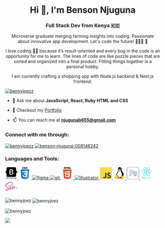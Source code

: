 <h1 align="center">Hi 👋, I'm Benson Njuguna</h1>
<h3 align="center">Full Stack Dev from Kenya 🇰🇪</h3>

<p align="center">
  Microverse graduate merging farming insights into coding. Passionate about innovative app development. Let's code the future! 👨‍💻✨ 🏁 
  <p align="center">I love coding 👨‍💻 because it’s result-oriented and every bug in the code is an opportunity for me to learn.  The lines of code are like puzzle pieces that are sorted and organized into a final product. Fitting things together is a personal hobby.</p>
  <p align="center">I am currently crafting a shopping app with Node.js backend & Next.js frontend. </p>

</p>

<p align="left"> <a href="https://twitter.com/bennyjoezz" target="blank"><img src="https://img.shields.io/twitter/follow/bennyjoezz?logo=twitter&style=for-the-badge" alt="bennyjoezz" /></a> </p>

- 💬 Ask me about **JavaScript, React, Ruby HTML and CSS**
- 🔗 Checkout my [Portfolio](https://soft-portfolio.netlify.app/)

- 📫 You can reach me at **njugunab655@gmail.com**

<h3 align="left">Connect with me through:</h3>
<p align="left">
<a href="https://twitter.com/bennyjoezz" target="blank"><img align="center" src="https://raw.githubusercontent.com/rahuldkjain/github-profile-readme-generator/master/src/images/icons/Social/twitter.svg" alt="bennyjoezz" height="30" width="40" /></a>
<a href="https://linkedin.com/in/benson-njuguna-008146242" target="blank"><img align="center" src="https://raw.githubusercontent.com/rahuldkjain/github-profile-readme-generator/master/src/images/icons/Social/linked-in-alt.svg" alt="benson-njuguna-008146242" height="30" width="40" /></a>
</p>

<h3 align="left">Languages and Tools:</h3>
<p align="left"> <a href="https://getbootstrap.com" target="_blank" rel="noreferrer"> <img src="https://raw.githubusercontent.com/devicons/devicon/master/icons/bootstrap/bootstrap-plain-wordmark.svg" alt="bootstrap" width="40" height="40"/> </a> <a href="https://www.w3schools.com/css/" target="_blank" rel="noreferrer"> <img src="https://raw.githubusercontent.com/devicons/devicon/master/icons/css3/css3-original-wordmark.svg" alt="css3" width="40" height="40"/> </a> <a href="https://www.figma.com/" target="_blank" rel="noreferrer"> <img src="https://www.vectorlogo.zone/logos/figma/figma-icon.svg" alt="figma" width="40" height="40"/> </a> <a href="https://git-scm.com/" target="_blank" rel="noreferrer"> <img src="https://www.vectorlogo.zone/logos/git-scm/git-scm-icon.svg" alt="git" width="40" height="40"/> </a> <a href="https://www.w3.org/html/" target="_blank" rel="noreferrer"> <img src="https://raw.githubusercontent.com/devicons/devicon/master/icons/html5/html5-original-wordmark.svg" alt="html5" width="40" height="40"/> </a> <a href="https://www.adobe.com/in/products/illustrator.html" target="_blank" rel="noreferrer"> <img src="https://www.vectorlogo.zone/logos/adobe_illustrator/adobe_illustrator-icon.svg" alt="illustrator" width="40" height="40"/> </a> <a href="https://developer.mozilla.org/en-US/docs/Web/JavaScript" target="_blank" rel="noreferrer"> <img src="https://raw.githubusercontent.com/devicons/devicon/master/icons/javascript/javascript-original.svg" alt="javascript" width="40" height="40"/> </a> <a href="https://www.linux.org/" target="_blank" rel="noreferrer"> <img src="https://raw.githubusercontent.com/devicons/devicon/master/icons/linux/linux-original.svg" alt="linux" width="40" height="40"/> </a> <a href="https://www.photoshop.com/en" target="_blank" rel="noreferrer"> <img src="https://raw.githubusercontent.com/devicons/devicon/master/icons/photoshop/photoshop-line.svg" alt="photoshop" width="40" height="40"/> </a> <a href="https://reactjs.org/" target="_blank" rel="noreferrer"> <img src="https://raw.githubusercontent.com/devicons/devicon/master/icons/react/react-original-wordmark.svg" alt="react" width="40" height="40"/> </a> <a href="https://sass-lang.com" target="_blank" rel="noreferrer"> <img src="https://raw.githubusercontent.com/devicons/devicon/master/icons/sass/sass-original.svg" alt="sass" width="40" height="40"/> </a> </p>

<p><img align="left" src="https://github-readme-stats.vercel.app/api/top-langs?username=bennyjoez&show_icons=true&locale=en&layout=compact" alt="bennyjoez" /></p>

<p>&nbsp;<img align="center" src="https://github-readme-stats.vercel.app/api?username=bennyjoez&show_icons=true&locale=en" alt="bennyjoez" /></p>

<p><img align="center" src="https://github-readme-streak-stats.herokuapp.com/?user=bennyjoez&" alt="bennyjoez" /></p>


<a href="https://visitcount.itsvg.in">
  <img src="https://visitcount.itsvg.in/api?id=bennyjoez&label=Profile%20Views&color=3&icon=0&pretty=false" />
</a>
